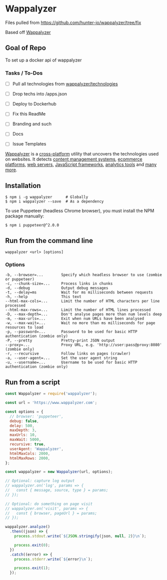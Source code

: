 # Wappalyzer



Files pulled from
https://github.com/hunter-io/wappalyzer/tree/fix

Based off [Wappalyzer](https://github.com/wappalyzer/wappalyzer)

## Goal of Repo

To set up a docker api of wappalyzer

### Tasks / To-Dos

- [ ] Pull all technologies from [wappalyzer/technologies](https://github.com/wappalyzer/wappalyzer/tree/master/src/technologies)
- [ ] Drop techs into /apps.json
- [ ] Deploy to Dockerhub
- [ ] Fix this ReadMe
- [ ] Branding and such
- [ ] Docs
- [ ] Issue Templates

























[Wappalyzer](https://www.wappalyzer.com/) is a
[cross-platform](https://www.wappalyzer.com/nodejs) utility that uncovers the
technologies used on websites. It detects
[content management systems](https://www.wappalyzer.com/technologies/cms), [ecommerce platforms](https://www.wappalyzer.com/technologies/ecommerce), [web servers](https://www.wappalyzer.com/technologies/web-servers), [JavaScript frameworks](https://www.wappalyzer.com/technologies/javascript-frameworks),
[analytics tools](https://www.wappalyzer.com/technologies/analytics) and
[many more](https://www.wappalyzer.com/technologies).


## Installation

```shell
$ npm i -g wappalyzer      # Globally
$ npm i wappalyzer --save  # As a dependency
```

To use Puppeteer (headless Chrome browser), you must install the NPM package manually:

```shell
$ npm i puppeteer@^2.0.0
```


## Run from the command line

```
wappalyzer <url> [options]
```

### Options

```
-b, --browser=...        Specify which headless browser to use (zombie or puppeteer)
-c, --chunk-size=...     Process links in chunks
-d, --debug              Output debug messages
-t, --delay=ms           Wait for ms milliseconds between requests
-h, --help               This text
--html-max-cols=...      Limit the number of HTML characters per line processed
--html-max-rows=...      Limit the number of HTML lines processed
-D, --max-depth=...      Don't analyse pages more than num levels deep
-m, --max-urls=...       Exit when num URLs have been analysed
-w, --max-wait=...       Wait no more than ms milliseconds for page resources to load
-p, --password=...       Password to be used for basic HTTP authentication (zombie only)
-P, --pretty             Pretty-print JSON output
--proxy=...              Proxy URL, e.g. 'http://user:pass@proxy:8080' (zombie only)
-r, --recursive          Follow links on pages (crawler)
-a, --user-agent=...     Set the user agent string
-u, --username=...       Username to be used for basic HTTP authentication (zombie only)
```


## Run from a script

```javascript
const Wappalyzer = require('wappalyzer');

const url = 'https://www.wappalyzer.com';

const options = {
  // browser: 'puppeteer',
  debug: false,
  delay: 500,
  maxDepth: 3,
  maxUrls: 10,
  maxWait: 5000,
  recursive: true,
  userAgent: 'Wappalyzer',
  htmlMaxCols: 2000,
  htmlMaxRows: 2000,
};

const wappalyzer = new Wappalyzer(url, options);

// Optional: capture log output
// wappalyzer.on('log', params => {
//   const { message, source, type } = params;
// });

// Optional: do something on page visit
// wappalyzer.on('visit', params => {
//   const { browser, pageUrl } = params;
// });

wappalyzer.analyze()
  .then((json) => {
    process.stdout.write(`${JSON.stringify(json, null, 2)}\n`);

    process.exit(0);
  })
  .catch((error) => {
    process.stderr.write(`${error}\n`);

    process.exit(1);
  });
```
